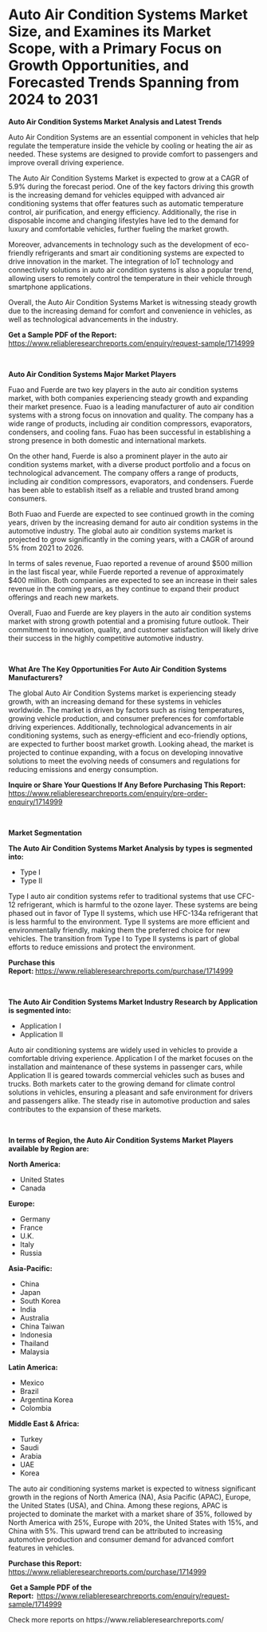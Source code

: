 <p><h1>Auto Air Condition Systems Market Size, and Examines its Market Scope, with a Primary Focus on Growth Opportunities, and Forecasted Trends Spanning from 2024 to 2031</h1></p><p><strong>Auto Air Condition Systems Market Analysis and Latest Trends</strong></p>
<p><p>Auto Air Condition Systems are an essential component in vehicles that help regulate the temperature inside the vehicle by cooling or heating the air as needed. These systems are designed to provide comfort to passengers and improve overall driving experience.</p><p>The Auto Air Condition Systems Market is expected to grow at a CAGR of 5.9% during the forecast period. One of the key factors driving this growth is the increasing demand for vehicles equipped with advanced air conditioning systems that offer features such as automatic temperature control, air purification, and energy efficiency. Additionally, the rise in disposable income and changing lifestyles have led to the demand for luxury and comfortable vehicles, further fueling the market growth.</p><p>Moreover, advancements in technology such as the development of eco-friendly refrigerants and smart air conditioning systems are expected to drive innovation in the market. The integration of IoT technology and connectivity solutions in auto air condition systems is also a popular trend, allowing users to remotely control the temperature in their vehicle through smartphone applications.</p><p>Overall, the Auto Air Condition Systems Market is witnessing steady growth due to the increasing demand for comfort and convenience in vehicles, as well as technological advancements in the industry.</p></p>
<p><strong>Get a Sample PDF of the Report:&nbsp;</strong> <a href="https://www.reliableresearchreports.com/enquiry/request-sample/1714999">https://www.reliableresearchreports.com/enquiry/request-sample/1714999</a></p>
<p>&nbsp;</p>
<p><strong>Auto Air Condition Systems Major Market Players</strong></p>
<p><p>Fuao and Fuerde are two key players in the auto air condition systems market, with both companies experiencing steady growth and expanding their market presence. Fuao is a leading manufacturer of auto air condition systems with a strong focus on innovation and quality. The company has a wide range of products, including air condition compressors, evaporators, condensers, and cooling fans. Fuao has been successful in establishing a strong presence in both domestic and international markets.</p><p>On the other hand, Fuerde is also a prominent player in the auto air condition systems market, with a diverse product portfolio and a focus on technological advancement. The company offers a range of products, including air condition compressors, evaporators, and condensers. Fuerde has been able to establish itself as a reliable and trusted brand among consumers.</p><p>Both Fuao and Fuerde are expected to see continued growth in the coming years, driven by the increasing demand for auto air condition systems in the automotive industry. The global auto air condition systems market is projected to grow significantly in the coming years, with a CAGR of around 5% from 2021 to 2026.</p><p>In terms of sales revenue, Fuao reported a revenue of around $500 million in the last fiscal year, while Fuerde reported a revenue of approximately $400 million. Both companies are expected to see an increase in their sales revenue in the coming years, as they continue to expand their product offerings and reach new markets.</p><p>Overall, Fuao and Fuerde are key players in the auto air condition systems market with strong growth potential and a promising future outlook. Their commitment to innovation, quality, and customer satisfaction will likely drive their success in the highly competitive automotive industry.</p></p>
<p>&nbsp;</p>
<p><strong>What Are The Key Opportunities For Auto Air Condition Systems Manufacturers?</strong></p>
<p><p>The global Auto Air Condition Systems market is experiencing steady growth, with an increasing demand for these systems in vehicles worldwide. The market is driven by factors such as rising temperatures, growing vehicle production, and consumer preferences for comfortable driving experiences. Additionally, technological advancements in air conditioning systems, such as energy-efficient and eco-friendly options, are expected to further boost market growth. Looking ahead, the market is projected to continue expanding, with a focus on developing innovative solutions to meet the evolving needs of consumers and regulations for reducing emissions and energy consumption.</p></p>
<p><strong>Inquire or Share Your Questions If Any Before Purchasing This Report:</strong> <a href="https://www.reliableresearchreports.com/enquiry/pre-order-enquiry/1714999">https://www.reliableresearchreports.com/enquiry/pre-order-enquiry/1714999</a></p>
<p>&nbsp;</p>
<p><strong>Market Segmentation</strong></p>
<p><strong>The Auto Air Condition Systems Market Analysis by types is segmented into:</strong></p>
<p><ul><li>Type I</li><li>Type II</li></ul></p>
<p><p>Type I auto air condition systems refer to traditional systems that use CFC-12 refrigerant, which is harmful to the ozone layer. These systems are being phased out in favor of Type II systems, which use HFC-134a refrigerant that is less harmful to the environment. Type II systems are more efficient and environmentally friendly, making them the preferred choice for new vehicles. The transition from Type I to Type II systems is part of global efforts to reduce emissions and protect the environment.</p></p>
<p><strong>Purchase this Report:&nbsp;</strong><a href="https://www.reliableresearchreports.com/purchase/1714999">https://www.reliableresearchreports.com/purchase/1714999</a></p>
<p>&nbsp;</p>
<p><strong>The Auto Air Condition Systems Market Industry Research by Application is segmented into:</strong></p>
<p><ul><li>Application I</li><li>Application II</li></ul></p>
<p><p>Auto air conditioning systems are widely used in vehicles to provide a comfortable driving experience. Application I of the market focuses on the installation and maintenance of these systems in passenger cars, while Application II is geared towards commercial vehicles such as buses and trucks. Both markets cater to the growing demand for climate control solutions in vehicles, ensuring a pleasant and safe environment for drivers and passengers alike. The steady rise in automotive production and sales contributes to the expansion of these markets.</p></p>
<p>&nbsp;</p>
<p><strong>In terms of Region, the Auto Air Condition Systems Market Players available by Region are:</strong></p>
<p>
    <p> <strong> North America: </strong>
        <ul>
            <li>United States</li>
            <li>Canada</li>
        </ul>
        </p> 
    <p> <strong> Europe: </strong>
        <ul>
            <li>Germany</li>
            <li>France</li>
            <li>U.K.</li>
            <li>Italy</li>
            <li>Russia</li>
        </ul>
        </p> 
    <p> <strong> Asia-Pacific: </strong>
        <ul>
            <li>China</li>
            <li>Japan</li>
            <li>South Korea</li>
            <li>India</li>
            <li>Australia</li>
            <li>China Taiwan</li>
            <li>Indonesia</li>
            <li>Thailand</li>
            <li>Malaysia</li>
        </ul>
        </p> 
    <p> <strong> Latin America: </strong>
        <ul>
            <li>Mexico</li>
            <li>Brazil</li>
            <li>Argentina Korea</li>
            <li>Colombia</li>
        </ul>
        </p> 
    <p> <strong> Middle East & Africa: </strong>
        <ul>
            <li>Turkey</li>
            <li>Saudi</li>
            <li>Arabia</li>
            <li>UAE</li>
            <li>Korea</li>
        </ul>
    </p>
    </p>
<p><p>The auto air conditioning systems market is expected to witness significant growth in the regions of North America (NA), Asia Pacific (APAC), Europe, the United States (USA), and China. Among these regions, APAC is projected to dominate the market with a market share of 35%, followed by North America with 25%, Europe with 20%, the United States with 15%, and China with 5%. This upward trend can be attributed to increasing automotive production and consumer demand for advanced comfort features in vehicles.</p></p>
<p><strong>Purchase this Report: </strong><a href="https://www.reliableresearchreports.com/purchase/1714999">https://www.reliableresearchreports.com/purchase/1714999</a></p>
<p>&nbsp;<strong>Get a Sample PDF of the Report:&nbsp;&nbsp;</strong><a href="https://www.reliableresearchreports.com/enquiry/request-sample/1714999">https://www.reliableresearchreports.com/enquiry/request-sample/1714999</a></p>
<p><strong></strong></p>
<p>Check more reports on https://www.reliableresearchreports.com/</p>